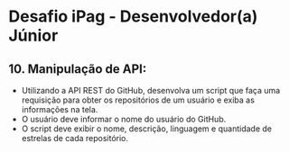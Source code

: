 # Desafio iPag - Desenvolvedor(a) Júnior

## 10. Manipulação de API:

* Utilizando a API REST do GitHub, desenvolva um script que faça uma requisição para obter os repositórios de um usuário e exiba as informações na tela.
* O usuário deve informar o nome do usuário do GitHub.
* O script deve exibir o nome, descrição, linguagem e quantidade de estrelas de cada repositório.
